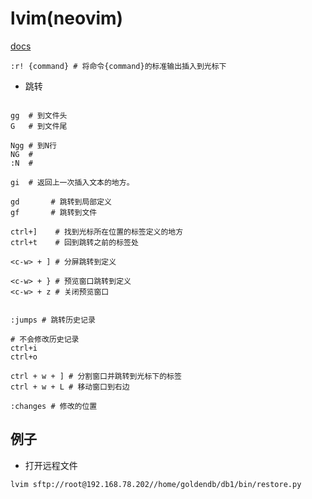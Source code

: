 # lvim(neovim)
[docs](https://yianwillis.github.io/vimcdoc/doc/help.html)
```vim
:r! {command} # 将命令{command}的标准输出插入到光标下
```

- 跳转
```

gg  # 到文件头
G   # 到文件尾

Ngg # 到N行
NG  #
:N  #

gi  # 返回上一次插入文本的地方。

gd       # 跳转到局部定义
gf       # 跳转到文件

ctrl+]    # 找到光标所在位置的标签定义的地方
ctrl+t    # 回到跳转之前的标签处

<c-w> + ] # 分屏跳转到定义

<c-w> + } # 预览窗口跳转到定义
<c-w> + z # 关闭预览窗口


:jumps # 跳转历史记录

# 不会修改历史记录
ctrl+i 
ctrl+o

ctrl + w + ] # 分割窗口并跳转到光标下的标签
ctrl + w + L # 移动窗口到右边

:changes # 修改的位置
```

## 例子
- 打开远程文件
```shell
lvim sftp://root@192.168.78.202//home/goldendb/db1/bin/restore.py
```
